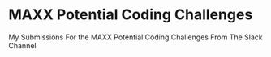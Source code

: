 # MAXX Potential Coding Challenges
My Submissions For the MAXX Potential Coding Challenges From The Slack Channel
